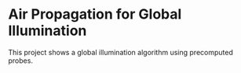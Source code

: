 # Air Propagation for Global Illumination

This project shows a global illumination algorithm using precomputed probes.